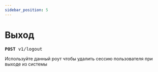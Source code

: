 ```yaml
---
sidebar_position: 5
---
```

# Выход

<pre>
<b>POST</b> v1/logout
</pre>

Используйте данный роут чтобы удалить сессию пользователя при выходе из системы